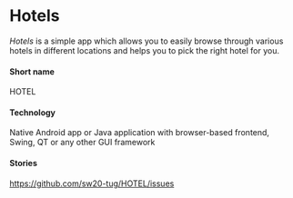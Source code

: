 # Hotels
*Hotels* is a simple app which allows you to easily browse through various hotels in different locations and helps you to pick the right hotel for you.

#### Short name
HOTEL

#### Technology
Native Android app or Java application with browser-based frontend, Swing, QT or any other GUI framework

#### Stories

https://github.com/sw20-tug/HOTEL/issues
